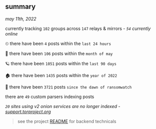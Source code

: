 
## summary
_may 11th, 2022_

currently tracking `102` groups across `147` relays & mirrors - _`54` currently online_

⏲ there have been `4` posts within the `last 24 hours`

🦈 there have been `106` posts within the `month of may`

🪐 there have been `1051` posts within the `last 90 days`

🏚 there have been `1435` posts within the `year of 2022`

🦕 there have been `3721` posts `since the dawn of ransomwatch`

there are `49` custom parsers indexing posts

_`20` sites using v2 onion services are no longer indexed - [support.torproject.org](https://support.torproject.org/onionservices/v2-deprecation/)_

> see the project [README](https://github.com/thetanz/ransomwatch#ransomwatch--) for backend technicals
